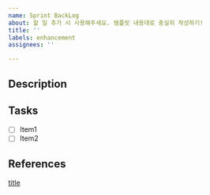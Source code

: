 ```yaml
---
name: Sprint BackLog
about: 할 일 추가 시 사용해주세요. 템플릿 내용대로 충실히 작성하기!
title: ''
labels: enhancement
assignees: ''

---
```


## Description

## Tasks
- [ ] Item1
- [ ] Item2

## References
[title](url)
